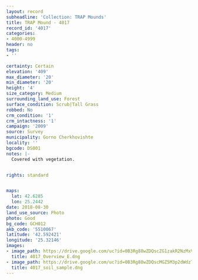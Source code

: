 ```yaml
---
layout: record
subheadline: 'Collection: TRAP Mounds'
title: TRAP Mound - 4017
record_id: '4017'
categories:
- 4000-4999
header: no
tags:
- ''

certainty: Certain
elevation: '409'
max_diameter: '20'
min_diameter: '20'
height: '4'
size_category: Medium
surrounding_land_use: Forest
surface_condition: Scrub|Tall Grass
robbed: No
crm_condition: '1'
crm_intactness: '1'
campaign: '2009'
source: Survey
municipality: Gorno Cherkhovishte
locality: ''
bgcode: DS001
notes: |-
  Covered with vegetation.


rights: standard


maps:
  lat: 42.6285
  lon: 25.2442
date: 2018-08-30
land_use_source: Photo
photo: Good
bg_code: GCH012
akb_code: '5510067'
latitude: '42.592421'
longitude: '25.32146'
images:
- image_path: https://drive.google.com/uc?id=0B3Rg88wZDQscZG1zakR2NzMxVGs
  title: 4017_Overview_E.dng
- image_path: https://drive.google.com/uc?id=0B3Rg88wZDQscMGZ5M3p2dWdzT2M
  title: 4017_soil_sample.dng
---
```

